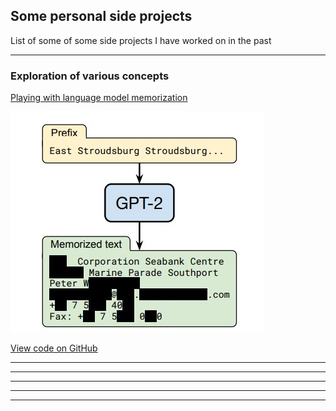 ## Some personal side projects
List of some of some side projects I have worked on in the past

---

### Exploration of various concepts  

[Playing with language model memorization](https://github.com/rcuevass/lang_model_mem_gpt2)


<img src="images/llm_memorization.jpg?raw=true"/>

[View code on GitHub](https://github.com/rcuevass/lang_model_mem_gpt2)

---
<!--
[Project 2 Title](/pdf/sample_presentation.pdf)
<img src="images/dummy_thumbnail.jpg?raw=true"/>
-->
---

<!--
[Project 3 Title](http://example.com/)
<img src="images/dummy_thumbnail.jpg?raw=true"/>
-->
---
<!--
### Category Name 2

- [Project 1 Title](http://example.com/)
- [Project 2 Title](http://example.com/)
- [Project 3 Title](http://example.com/)
- [Project 4 Title](http://example.com/)
- [Project 5 Title](http://example.com/)
-->
---




---
<!--<p style="font-size:11px">Page template forked from <a href="https://github.com/evanca/quick-portfolio">evanca</a></p> -->

<!-- Remove above link if you don't want to attibute -->
